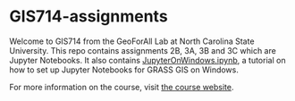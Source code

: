 # GIS714-assignments

Welcome to GIS714 from the GeoForAll Lab at North Carolina State University. This repo contains assignments 2B, 3A, 3B and 3C which are Jupyter Notebooks. It also contains [JupyterOnWindows.ipynb](./JupyterOnWindows.ipynb), a tutorial on how to set up Jupyter Notebooks for GRASS GIS on Windows.

For more information on the course, visit [the course website](https://ncsu-geoforall-lab.github.io/geospatial-simulations-course/).
